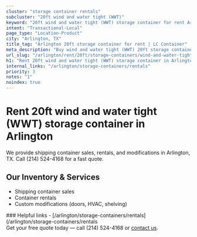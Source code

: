 ```yaml
---
cluster: "storage container rentals"
subcluster: "20ft wind and water tight (WWT)"
keyword: "20ft wind and water tight (WWT) storage container for rent Arlington, TX"
intent: "Transactional-Local"
page_type: "Location-Product"
city: "Arlington, TX"
title_tag: "Arlington 20ft storage container for rent | LC Container"
meta_description: "Buy wind and water tight (WWT) 20ft storage container rent with local delivery in Arlington, TX. LC Container — local Since 2003. Request a fast quote today."
url_slug: "/arlington/rent/20ft/storage-containers/wind-and-water-tight-wwt"
h1: "Rent 20ft wind and water tight (WWT) storage container in Arlington"
internal_links: "/arlington/storage-containers/rentals"
priority: 3
notes: "1"
noindex: true
---
```


# Rent 20ft wind and water tight (WWT) storage container in Arlington

We provide shipping container sales, rentals, and modifications in Arlington, TX. Call (214) 524-4168 for a fast quote.

## Our Inventory & Services
- Shipping container sales
- Container rentals
- Custom modifications (doors, HVAC, shelving)

<div data-section="internal-links">
### Helpful links
- [/arlington/storage-containers/rentals](/arlington/storage-containers/rentals
</div>

<div data-section="cta">
Get your free quote today — call (214) 524-4168 or <a href="/contact">contact us</a>.
</div>

<script type="application/ld+json">{"@context":"https://schema.org","@type":"FAQPage","mainEntity":[{"@type":"Question","name":"How much does delivery cost in Arlington, TX?","acceptedAnswer":{"@type":"Answer","text":"Delivery costs vary by distance and container size. Most deliveries in Arlington, TX range from $150-$300. Call (214) 524-4168 for an exact quote based on your specific location."}},{"@type":"Question","name":"Do you offer financing or payment plans?","acceptedAnswer":{"@type":"Answer","text":"We accept major credit cards, checks, and can discuss commercial terms for bulk purchases. Call (214) 524-4168 to discuss options."}},{"@type":"Question","name":"Can you customize containers in Arlington, TX?","acceptedAnswer":{"@type":"Answer","text":"Yes — we perform modifications like doors, HVAC, insulation, and shelving. Request a custom quote at (214) 524-4168 or via our contact form."}}]}</script>
